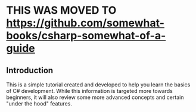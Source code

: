 # THIS WAS MOVED TO https://github.com/somewhat-books/csharp-somewhat-of-a-guide

## Introduction
This is a simple tutorial created and developed to help you learn the basics of C# development.
While this information is targeted more towards beginners, it will also review some more advanced concepts and certain "under the hood" features.

